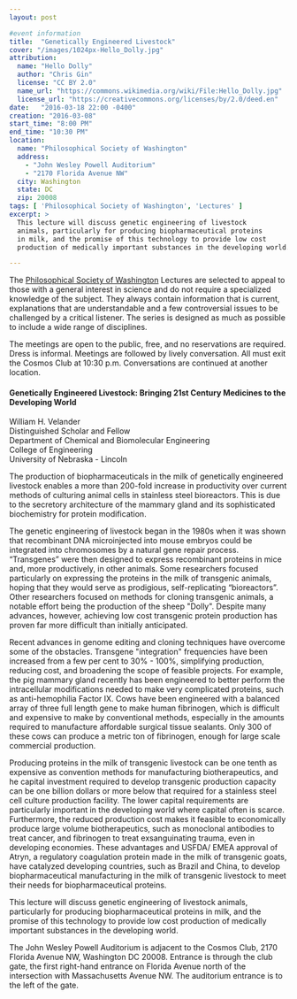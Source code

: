 ```yaml
---
layout: post

#event information
title:  "Genetically Engineered Livestock"
cover: "/images/1024px-Hello_Dolly.jpg"
attribution:
  name: "Hello Dolly"
  author: "Chris Gin"
  license: "CC BY 2.0"
  name_url: "https://commons.wikimedia.org/wiki/File:Hello_Dolly.jpg"
  license_url: "https://creativecommons.org/licenses/by/2.0/deed.en"
date:   "2016-03-18 22:00 -0400"
creation: "2016-03-08"
start_time: "8:00 PM"
end_time: "10:30 PM"
location:
  name: "Philosophical Society of Washington"
  address:
    - "John Wesley Powell Auditorium"
    - "2170 Florida Avenue NW"
  city: Washington
  state: DC
  zip: 20008
tags: [ 'Philosophical Society of Washington', 'Lectures' ]
excerpt: >
  This lecture will discuss genetic engineering of livestock
  animals, particularly for producing biopharmaceutical proteins
  in milk, and the promise of this technology to provide low cost
  production of medically important substances in the developing world.

---
```


The [Philosophical Society of Washington](http://www.philsoc.org/)
Lectures are selected to
appeal to those with a general interest in science and do not require
a specialized knowledge of the subject. They always contain
information that is current, explanations that are understandable
and a few controversial issues to be challenged by a critical 
listener. The series is designed as much as possible to include a
wide range of disciplines.

The meetings are open to the public, free, and no reservations are
required. Dress is informal. Meetings are followed by lively
conversation. All must exit the Cosmos Club at 10:30 p.m.
Conversations are continued at another location.

#### Genetically Engineered Livestock: Bringing 21st Century Medicines to the Developing World

William H. Velander  
Distinguished Scholar and Fellow  
Department of Chemical and Biomolecular Engineering  
College of Engineering  
University of Nebraska - Lincoln  

The production of biopharmaceuticals in the milk of genetically
engineered livestock enables a more than 200-fold increase in
productivity over current methods of culturing animal cells in
stainless steel bioreactors. This is due to the secretory architecture
of the mammary gland and its sophisticated biochemistry for protein
modification.

The genetic engineering of livestock began in the 1980s when it was
shown that recombinant DNA microinjected into mouse embryos could be
integrated into chromosomes by a natural gene repair process.
“Transgenes” were then designed to express recombinant proteins in
mice and, more productively, in other animals. Some researchers
focused particularly on expressing the proteins in the milk of
transgenic animals, hoping that they would serve as prodigious,
self-replicating “bioreactors”. Other researchers focused on methods
for cloning transgenic animals, a notable effort being the production
of the sheep "Dolly". Despite many advances, however, achieving low
cost transgenic protein production has proven far more difficult than
initially anticipated.

Recent advances in genome editing and cloning techniques have overcome
some of the obstacles. Transgene "integration" frequencies have been
increased from a few per cent to 30% - 100%, simplifying production,
reducing cost, and broadening the scope of feasible projects. For
example, the pig mammary gland recently has been engineered to better
perform the intracellular modifications needed to make very complicated
proteins, such as anti-hemophilia Factor IX. Cows have been engineered
with a balanced array of three full length gene to make human
fibrinogen, which is difficult and expensive to make by conventional
methods, especially in the amounts required to manufacture affordable
surgical tissue sealants. Only 300 of these cows can produce a metric
ton of fibrinogen, enough for large scale commercial production.

Producing proteins in the milk of transgenic livestock can be one
tenth as expensive as convention methods for manufacturing
biotherapeutics, and he capital investment required to develop
transgenic production capacity can be one billion dollars or more
below that required for a stainless steel cell culture production
facility. The lower capital requirements are particularly important
in the developing world where capital often is scarce. Furthermore,
the reduced production cost makes it feasible to economically produce
large volume biotherapeutics, such as monoclonal antibodies to treat
cancer, and fibrinogen to treat exsanguinating trauma, even in
developing economies. These advantages and USFDA/ EMEA approval of
Atryn, a regulatory coagulation protein made in the milk of
transgenic goats, have catalyzed developing countries, such as Brazil
and China, to develop biopharmaceutical manufacturing in the milk of
transgenic livestock to meet their needs for biopharmaceutical proteins.

This lecture will discuss genetic engineering of livestock animals,
particularly for producing biopharmaceutical proteins in milk, and
the promise of this technology to provide low cost production of
medically important substances in the developing world.

The John Wesley Powell Auditorium is adjacent to the Cosmos Club,
2170 Florida Avenue NW, Washington DC 20008. Entrance is through 
the club gate, the first right-hand entrance on Florida Avenue north
of the intersection with Massachusetts Avenue NW. The auditorium
entrance is to the left of the gate.

